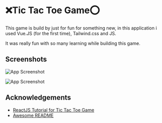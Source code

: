 
# ❌Tic Tac Toe Game⭕

This game is build by just for fun for something new, in this application i used Vue.JS (for the first time), Tailwind.css and JS.


It was really fun with so many learning while building this game.




## Screenshots

![App Screenshot](https://i.ibb.co/y5vVvJ4/pic-1.png)

![App Screenshot](https://i.ibb.co/WVr9CP5/pic-2.png)


## Acknowledgements

 - [ReactJS Tutorial for Tic Tac Toe Game](https://reactjs.org/tutorial/tutorial.html)
 - [Awesome README](https://github.com/matiassingers/awesome-readme)
 
